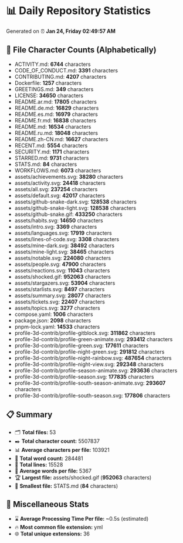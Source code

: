 # 📊 Daily Repository Statistics
Generated on ⏰ **Jan 24, Friday 02:49:57 AM**

## 📂 File Character Counts (Alphabetically)
- ACTIVITY.md: **6744** characters
- CODE_OF_CONDUCT.md: **3391** characters
- CONTRIBUTING.md: **4207** characters
- Dockerfile: **1257** characters
- GREETINGS.md: **349** characters
- LICENSE: **34650** characters
- README.ar.md: **17805** characters
- README.de.md: **16829** characters
- README.es.md: **16979** characters
- README.fr.md: **16838** characters
- README.md: **16534** characters
- README.ru.md: **18048** characters
- README.zh-CN.md: **16627** characters
- RECENT.md: **5554** characters
- SECURITY.md: **1171** characters
- STARRED.md: **9731** characters
- STATS.md: **84** characters
- WORKFLOWS.md: **6073** characters
- assets/achievements.svg: **38280** characters
- assets/activity.svg: **24418** characters
- assets/all.svg: **237254** characters
- assets/default.svg: **42017** characters
- assets/github-snake-dark.svg: **128538** characters
- assets/github-snake-light.svg: **128538** characters
- assets/github-snake.gif: **433250** characters
- assets/habits.svg: **14650** characters
- assets/intro.svg: **3369** characters
- assets/languages.svg: **17919** characters
- assets/lines-of-code.svg: **3308** characters
- assets/mine-dark.svg: **38492** characters
- assets/mine-light.svg: **38465** characters
- assets/notable.svg: **224080** characters
- assets/people.svg: **47900** characters
- assets/reactions.svg: **11043** characters
- assets/shocked.gif: **952063** characters
- assets/stargazers.svg: **53904** characters
- assets/starlists.svg: **8497** characters
- assets/summary.svg: **28077** characters
- assets/tickets.svg: **22407** characters
- assets/topics.svg: **3277** characters
- compose.yaml: **1006** characters
- package.json: **2098** characters
- pnpm-lock.yaml: **14533** characters
- profile-3d-contrib/profile-gitblock.svg: **311862** characters
- profile-3d-contrib/profile-green-animate.svg: **293412** characters
- profile-3d-contrib/profile-green.svg: **177611** characters
- profile-3d-contrib/profile-night-green.svg: **291812** characters
- profile-3d-contrib/profile-night-rainbow.svg: **487654** characters
- profile-3d-contrib/profile-night-view.svg: **292348** characters
- profile-3d-contrib/profile-season-animate.svg: **293636** characters
- profile-3d-contrib/profile-season.svg: **177835** characters
- profile-3d-contrib/profile-south-season-animate.svg: **293607** characters
- profile-3d-contrib/profile-south-season.svg: **177806** characters

## 📋 Summary
- 🗂️ **Total files:** 53
- ✒️ **Total character count:** 5507837
- 📊 **Average characters per file:** 103921
- 📝 **Total word count:** 284481
- 🧾 **Total lines:** 15528
- 📐 **Average words per file:** 5367
- 🏆 **Largest file:** assets/shocked.gif (**952063** characters)
- 🥉 **Smallest file:** STATS.md (**84** characters)

## 🌟 Miscellaneous Stats
- ⌛ **Average Processing Time Per file:** ~0.5s (estimated)
- 🔥 **Most common file extension:** yml
- 🌐 **Total unique extensions:** 36
